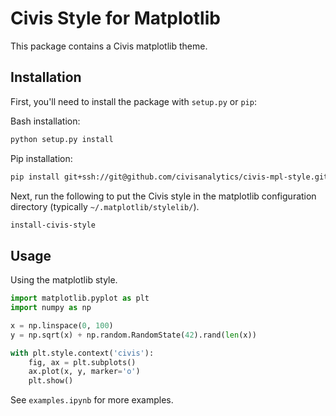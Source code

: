 # Civis Style for Matplotlib

This package contains a Civis matplotlib theme.

## Installation

First, you'll need to install the package with `setup.py` or `pip`:

Bash installation:

```bash
python setup.py install
```

Pip installation:

```bash
pip install git+ssh://git@github.com/civisanalytics/civis-mpl-style.git
```

Next, run the following to put the Civis style in the matplotlib
configuration directory (typically `~/.matplotlib/stylelib/`).

```bash
install-civis-style
```


## Usage

Using the matplotlib style.

```python
import matplotlib.pyplot as plt
import numpy as np

x = np.linspace(0, 100)
y = np.sqrt(x) + np.random.RandomState(42).rand(len(x))

with plt.style.context('civis'):
    fig, ax = plt.subplots()
    ax.plot(x, y, marker='o')
    plt.show()
```

See `examples.ipynb` for more examples. 
